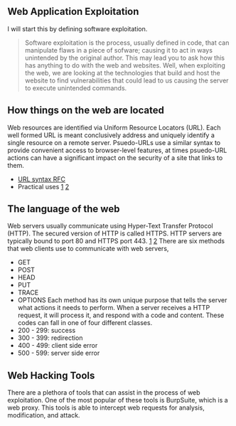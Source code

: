 ## Web Application Exploitation
I will start this by defining software exploitation.
> Software exploitation is the process, usually defined in code, that can
> manipulate flaws in a piece of sofware; causing it to act in ways
> unintended by the original author.
This may lead you to ask how this has anything to do with the web and
websites. Well, when exploiting the web, we are looking at the technologies
that build and host the website to find vulnerabilities that could lead to
us causing the server to execute unintended commands.

## How things on the web are located
Web resources are identified via Uniform Resource Locators (URL). Each well
formed URL is meant conclusively address and uniquely identify a single
resource on a remote server. Psuedo-URLs use a similar syntax to provide
convenient access to browser-level features, at times psuedo-URL actions
can have a significant impact on the security of a site that links to them.
* [URL syntax RFC](https://tools.ietf/org/html/rfc3986)
* Practical uses [1](https://tools.ietf/org/html/rfc1738) [2](https://tools.ietf/org/html/rfc2616)

## The language of the web
Web servers usually communicate using Hyper-Text Transfer Protocol (HTTP).
The secured version of HTTP is called HTTPS. HTTP servers are typically
bound to port 80 and HTTPS port 443. [1](https://tools.ietf.org/html/rfc3986) [2](https://tools.ietf/org/html/rfc6265)
There are six methods that web clients use to communicate with web servers,
* GET
* POST
* HEAD
* PUT
* TRACE
* OPTIONS
Each method has its own unique purpose that tells the server what actions it
needs to perform. When a server receives a HTTP request, it will process it,
and respond with a code and content. These codes can fall in one of four different
classes.
* 200 - 299: success
* 300 - 399: redirection
* 400 - 499: client side error
* 500 - 599: server side error

## Web Hacking Tools
There are a plethora of tools that can assist in the process of web exploitation.
One of the most popular of these tools is BurpSuite, which is a web proxy. This
tools is able to intercept web requests for analysis, modification, and attack.